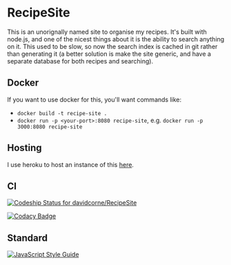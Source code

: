 # RecipeSite

This is an unorignally named site to organise my recipes. It's built with node.js, and one of the nicest things about it is the ability to search anything on it. This used to be slow, so now the search index is cached in git rather than generating it (a better solution is make the site generic, and have a separate database for both recipes and searching).

## Docker

If you want to use docker for this, you'll want commands like:

- `docker build -t recipe-site .`
- `docker run -p <your-port>:8080 recipe-site`, e.g. `docker run -p 3000:8080 recipe-site`

## Hosting

I use heroku to host an instance of this [here](https://salty-harbor-48823.herokuapp.com).

## CI

[ ![Codeship Status for davidcorne/RecipeSite](https://app.codeship.com/projects/24d00390-bef0-0134-8320-1ebff7fcacc1/status?branch=master)](https://app.codeship.com/projects/196418)

[![Codacy Badge](https://api.codacy.com/project/badge/Grade/8e51634dc26e4788af427a28f1c5d369)](https://www.codacy.com/app/davidcorne/RecipeSite?utm_source=github.com&amp;utm_medium=referral&amp;utm_content=davidcorne/RecipeSite&amp;utm_campaign=Badge_Grade)

## Standard

[![JavaScript Style Guide](https://cdn.rawgit.com/standard/standard/master/badge.svg)](https://github.com/standard/standard)
